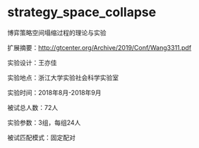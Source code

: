 # strategy_space_collapse
博弈策略空间塌缩过程的理论与实验

扩展摘要：http://gtcenter.org/Archive/2019/Conf/Wang3311.pdf 

实验设计：王亦佳 

实验地点：浙江大学实验社会科学实验室

实验时间：2018年8月-2018年9月

被试总人数：72人

实验参数：3组，每组24人

被试匹配模式：固定配对


